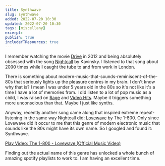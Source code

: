 ```yaml
---
title: Synthwave
slug: synthwave
added: 2022-07-20 10:30
updated: 2022-07-20 10:30
tags: [miscellany]
excerpt:
publish: true
includeYTResources: true
---
```


I remember watching the movie [Drive](https://www.imdb.com/title/tt0780504/) in 2012 and being absolutely obsessed with the song [Nightcall](https://www.youtube.com/watch?v=MV_3Dpw-BRY) by Kavinsky. I listened to that song about 2000 times while I caught the tube to and from work in London.

There is something about modern-music-that-sounds-reminiscent-of-the-80s that seriously lights up the pleasure centres in my brain. I don't know why that is? I mean I was under 5 years old in the 80s so it's not like it's a time I have a lot of memories from. I did listen to a lot of pop music as a child, I was raised on [Rage](<https://en.wikipedia.org/wiki/Rage_(TV_program)>) and [Video Hits](<https://en.wikipedia.org/wiki/Video_Hits_(Australian_TV_series)>). Maybe it triggers something more unconscious than that. Maybe I just like synths.

Anyway, recently another song came along that inspired extreme repeat-listening in the same way Nightcall did: [Lovewave](https://www.youtube.com/watch?v=X_XjmZ7YG-E) by The 1-800. Only since Lovewave did it occur to me that this genre of modern electronic music that sounds like the 80s might have its own name. So I googled and found it: Synthwave.

<div class="video-wrap">
  <lite-youtube videoid="K9tqKh_-itM" style="background-image: url('https://i.ytimg.com/vi/K9tqKh_-itM/hqdefault.jpg');" title="The 1-800 - Lovewave (Official Music Video)">
  <a href="https://youtube.com/watch?v=K9tqKh_-itM" class="lty-playbtn" title="Play Video"><span class="lyt-visually-hidden">Play Video: The 1-800 - Lovewave (Official Music Video)</span></a>
</lite-youtube>

Finding out the actual name of this genre has unlocked a whole bunch of amazing spotify playlists to work to. I am having an excellent time.
